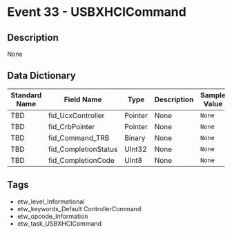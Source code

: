 # Event 33 - USBXHCICommand

## Description
None

## Data Dictionary
|Standard Name|Field Name|Type|Description|Sample Value|
|---|---|---|---|---|
|TBD|fid_UcxController|Pointer|None|`None`|
|TBD|fid_CrbPointer|Pointer|None|`None`|
|TBD|fid_Command_TRB|Binary|None|`None`|
|TBD|fid_CompletionStatus|UInt32|None|`None`|
|TBD|fid_CompletionCode|UInt8|None|`None`|

## Tags
* etw_level_Informational
* etw_keywords_Default ControllerCommand
* etw_opcode_Information
* etw_task_USBXHCICommand